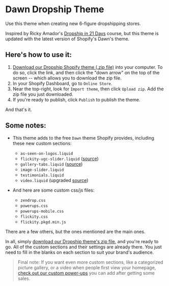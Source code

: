 # Dawn Dropship Theme

Use this theme when creating new 6-figure dropshipping stores. 

Inspired by Ricky Amador's [Dropship in 21 Days][1] course, but this theme is updated with the latest version of Shopify's Dawn's theme.

## Here's how to use it:

1. [Download our Dropship Shopify theme (.zip file)][2] into your computer. To do so, click the link, and then click the "down arrow" on the top of the screen -- which allows you to download the zip file.
2. In your Shopify Dashboard, go to `Online Store`.
3. Near the top-right, look for `Import theme`, then click `Upload zip`. Add the zip file you just downloaded.
4. If you're ready to publish, click `Publish` to publish the theme.

And that's it.

## Some notes:

* This theme adds to the free `Dawn` theme Shopify provides, including these new custom sections:
    * `as-seen-on-logos.liquid`
    * `flickity-ugc-slider.liquid` ([source][3])
    * `gallery-tabs.liquid` ([source][4])
    * `image-slider.liquid`
    * `testimonials.liquid`
    * `video.liquid` (upgraded [source][5])

* And here are some custom css/js files:
    * `zendrop.css`
    * `powerups.css`
    * `powerups-mobile.css`
    * `flickity.css`
    * `flickity.pkgd.min.js`

There are a few others, but the ones mentioned are the main ones.

In all, simply [download our Dropship theme's zip file][2], and you're ready to go. All of the custom sections and their settings are already there. You just need to fill in the blanks on each section to suit your brand's audience.

> Final note: If you want even more custom sections, like a categorized picture gallery, or a video when people first view your homepage, [check out our custom power-ups][6] you can add after getting some sales.

[1]: https://www.freedomdropshipping.com/products/dropship-in-21-days
[2]: https://drive.google.com/file/d/1qsFTKWkn2eW_9I_UAOyQdBDHQHTYWr4i/view?usp=drive_link
[3]: ../../../shopify-store-powerups/blob/main/sections/flickity-ugc-slider.liquid
[4]: ../../../shopify-store-powerups/blob/main/sections/gallery-tabs.liquid
[5]: ../../../shopify-store-powerups/blob/main/sections/video.liquid
[6]: ../../../shopify-store-powerups